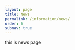 ```yaml
---
layout: page
title: News
permalink: /information/news/
order: 6
subnav: true
---
```


this is news page